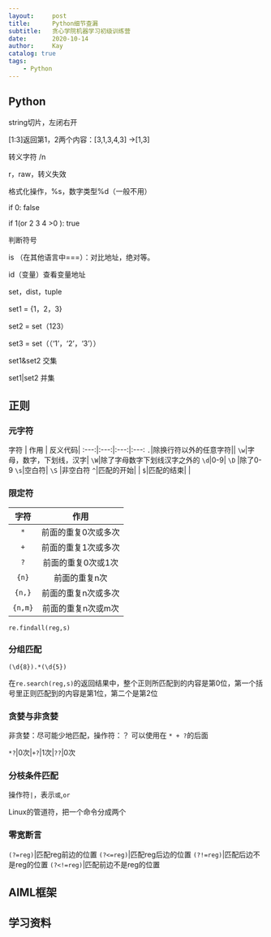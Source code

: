 ```yaml
---
layout:     post
title:      Python细节查漏
subtitle:   贪心学院机器学习初级训练营
date:       2020-10-14
author:     Kay
catalog: true
tags:
    - Python
---
```




## Python
string切片，左闭右开

[1:3]返回第1，2两个内容：[3,1,3,4,3] ->[1,3]

转义字符 /n

r，raw，转义失效

格式化操作，%s，数字类型%d（一般不用）



if 0: false

if 1(or 2 3 4 >0 ): true

判断符号

is （在其他语言中===）：对比地址，绝对等。

id（变量）查看变量地址

set，dist，tuple

set1 = {1，2，3}

set2 = set（123）

set3 = set（（‘1’，‘2’，‘3’））

set1&set2 交集

set1\|set2 并集 



## 正则

### 元字符



字符 | 作用 | 反义代码|
:---:|:---:|:---:|:---:
`.`|除换行符以外的任意字符||
`\w`|字母，数字，下划线，汉字| `\W`|除了字母数字下划线汉字之外的
`\d`|0-9| `\D` |除了0-9
`\s`|空白符| `\S` |非空白符
`^`|匹配的开始|  |
`$`|匹配的结束|  |



### 限定符

字符 | 作用
:---:|:---:
`*`|前面的重复0次或多次
`+`|前面的重复1次或多次
`?`|前面的重复0次或1次
`{n}`|前面的重复n次
`{n,}`|前面的重复n次或多次
`{n,m}`|前面的重复n次或m次

`re.findall(reg,s)`

### 分组匹配

`(\d{8}).*(\d{5})` 

在`re.search(reg,s)`的返回结果中，整个正则所匹配到的内容是第0位，第一个括号里正则匹配到的内容是第1位，第二个是第2位


### 贪婪与非贪婪
非贪婪：尽可能少地匹配，操作符：？
可以使用在 `* + ?`的后面

`*?`|0次|`+?`|1次|`??`|0次

### 分枝条件匹配

操作符`|`，表示`或`,`or`

Linux的管道符，把一个命令分成两个

### 零宽断言

`(?=reg)`|匹配reg前边的位置
`(?<=reg)`|匹配reg后边的位置
`(?!=reg)`|匹配后边不是reg的位置
`(?<!=reg)`|匹配前边不是reg的位置

## AIML框架

## 学习资料

